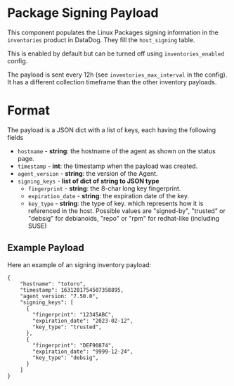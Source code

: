 # Package Signing Payload

This component populates the Linux Packages signing information in the `inventories` product in DataDog. They fill the `host_signing` table.

This is enabled by default but can be turned off using `inventories_enabled` config.

The payload is sent every 12h (see `inventories_max_interval` in the config). It has a different collection timeframe than the other inventory payloads.

# Format

The payload is a JSON dict with a list of keys, each having the following fields

- `hostname` - **string**: the hostname of the agent as shown on the status page.
- `timestamp` - **int**: the timestamp when the payload was created.
- `agent_version` - **string**: the version of the Agent.
- `signing_keys` - **list of dict of string to JSON type**
  - `fingerprint` - **string**: the 8-char long key fingerprint.
  - `expiration_date` - **string**: the expiration date of the key.
  - `key_type` - **string**: the type of key. which represents how it is referenced in the host. Possible values are "signed-by", "trusted" or "debsig" for debianoids, "repo" or "rpm" for redhat-like (including SUSE)
  

## Example Payload

Here an example of an signing inventory payload:

```
{
    "hostname": "totoro",
    "timestamp": 1631281754507358895,
    "agent_version: "7.50.0",
    "signing_keys": [
      {
        "fingerprint": "12345ABC",
        "expiration_date": "2023-02-12",
        "key_type": "trusted",
      },
      {
        "fingerprint": "DEF90874",
        "expiration_date": "9999-12-24",
        "key_type": "debsig",
      }
    ]
}
```

